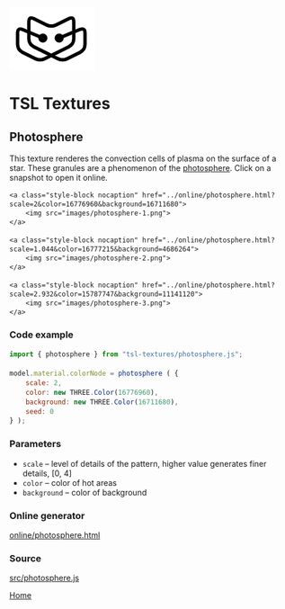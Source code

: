 <img class="logo" src="../assets/logo/logo.png">


# TSL Textures


## Photosphere
This texture renderes the convection cells of plasma on the
surface of a star. These granules are a phenomenon of the
[photosphere](https://en.wikipedia.org/wiki/Photosphere).
Click on a snapshot to open it online.

<p class="gallery">

	<a class="style-block nocaption" href="../online/photosphere.html?scale=2&color=16776960&background=16711680">
		<img src="images/photosphere-1.png">
	</a>

	<a class="style-block nocaption" href="../online/photosphere.html?scale=1.044&color=16777215&background=4686264">
		<img src="images/photosphere-2.png">
	</a>
	
	<a class="style-block nocaption" href="../online/photosphere.html?scale=2.932&color=15787747&background=11141120">
		<img src="images/photosphere-3.png">
	</a>

</p>


### Code example

```js
import { photosphere } from "tsl-textures/photosphere.js";

model.material.colorNode = photosphere ( {
	scale: 2,
	color: new THREE.Color(16776960),
	background: new THREE.Color(16711680),
	seed: 0
} );
```


### Parameters

* `scale` &ndash; level of details of the pattern, higher value generates finer details, [0, 4]
* `color` &ndash; color of hot areas
* `background` &ndash; color of background


### Online generator

[online/photosphere.html](../online/photosphere.html)


### Source

[src/photosphere.js](https://github.com/boytchev/tsl-textures/blob/main/src/photosphere.js)

		
<div class="footnote">
	<a href="../">Home</a>
</div>